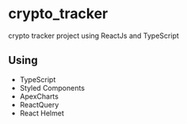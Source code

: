 # crypto_tracker

crypto tracker project using ReactJs and TypeScript

## Using

- TypeScript
- Styled Components
- ApexCharts
- ReactQuery
- React Helmet
